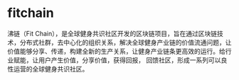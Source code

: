 # fitchain
沸链（Fit Chain），是全球健身共识社区开发的区块链项目，旨在通过区块链技术，分布式社群，去中心化的组织关系，解决全球健身产业链的价值流通问题，让价值能够分享、传递，构建全新的生产关系，让健身产业链条更高效的运行。给行业赋能，让用户产生价值，分享价值，获得回报，
回馈社区，形成一系列可以良性运营的全球健身共识社区。
